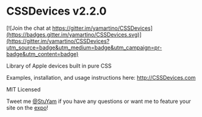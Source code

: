 CSSDevices v2.2.0
==========

[![Join the chat at https://gitter.im/yamartino/CSSDevices](https://badges.gitter.im/yamartino/CSSDevices.svg)](https://gitter.im/yamartino/CSSDevices?utm_source=badge&utm_medium=badge&utm_campaign=pr-badge&utm_content=badge)

Library of Apple devices built in pure CSS

Examples, installation, and usage instructions here: http://CSSDevices.com

MIT Licensed

Tweet me [@StuYam](https://twitter.com/StuYam) if you have any questions or want me to feature your site on the [expo](http://cssdevices.io/expo.html)!
